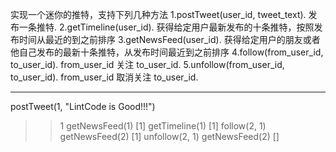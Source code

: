 实现一个迷你的推特，支持下列几种方法
1.postTweet(user_id, tweet_text). 发布一条推特.
2.getTimeline(user_id). 获得给定用户最新发布的十条推特，按照发布时间从最近的到之前排序
3.getNewsFeed(user_id). 获得给定用户的朋友或者他自己发布的最新十条推特，从发布时间最近到之前排序
4.follow(from_user_id, to_user_id). from_user_id 关注 to_user_id.
5.unfollow(from_user_id, to_user_id). from_user_id 取消关注 to_user_id.

---

postTweet(1, "LintCode is Good!!!")
>> 1
getNewsFeed(1)
>> [1]
getTimeline(1)
>> [1]
follow(2, 1)
getNewsFeed(2)
>> [1]
unfollow(2, 1)
getNewsFeed(2)
>> []

